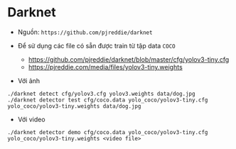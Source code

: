 # Darknet #

* Nguồn: ```https://github.com/pjreddie/darknet ```    
* Để sử dụng các file có sẵn được train từ tập data ```COCO```      
	* https://github.com/pjreddie/darknet/blob/master/cfg/yolov3-tiny.cfg
	* https://pjreddie.com/media/files/yolov3-tiny.weights

* Với ảnh     
```
./darknet detect cfg/yolov3.cfg yolov3.weights data/dog.jpg
./darknet detector test cfg/coco.data yolo_coco/yolov3-tiny.cfg yolo_coco/yolov3-tiny.weights data/dog.jpg
```

* Với video      
```
./darknet detector demo cfg/coco.data yolo_coco/yolov3-tiny.cfg yolo_coco/yolov3-tiny.weights <video file>
```
